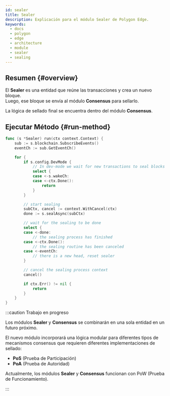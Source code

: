 ```yaml
---
id: sealer
title: Sealer
description: Explicación para el módulo Sealer de Polygon Edge.
keywords:
  - docs
  - polygon
  - edge
  - architecture
  - module
  - sealer
  - sealing
---
```


## Resumen {#overview}

El **Sealer** es una entidad que reúne las transacciones y crea un nuevo bloque.<br />
 Luego, ese bloque se envía al módulo **Consensus** para sellarlo.

La lógica de sellado final se encuentra dentro del módulo **Consensus**.

## Ejecutar Método {#run-method}

````go title="sealer/sealer.go"
func (s *Sealer) run(ctx context.Context) {
	sub := s.blockchain.SubscribeEvents()
	eventCh := sub.GetEventCh()

	for {
		if s.config.DevMode {
			// In dev-mode we wait for new transactions to seal blocks
			select {
			case <-s.wakeCh:
			case <-ctx.Done():
				return
			}
		}

		// start sealing
		subCtx, cancel := context.WithCancel(ctx)
		done := s.sealAsync(subCtx)

		// wait for the sealing to be done
		select {
		case <-done:
			// the sealing process has finished
		case <-ctx.Done():
			// the sealing routine has been canceled
		case <-eventCh:
			// there is a new head, reset sealer
		}

		// cancel the sealing process context
		cancel()

		if ctx.Err() != nil {
			return
		}
	}
}
````

:::caution Trabajo en progreso

Los módulos **Sealer** y **Consensus** se combinarán en una sola entidad en un futuro próximo.

El nuevo módulo incorporará una lógica modular para diferentes tipos de mecanismos consensus que requieren diferentes implementaciones de sellado:
* **PoS** (Prueba de Participación)
* **PoA** (Prueba de Autoridad)

Actualmente, los módulos **Sealer** y **Consensus** funcionan con PoW (Prueba de Funcionamiento).

:::